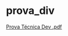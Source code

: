 # prova_div

[Prova Técnica Dev .pdf](https://github.com/eckbontempo/prova_div/files/10475478/Prova.Tecnica.Dev.pdf)
